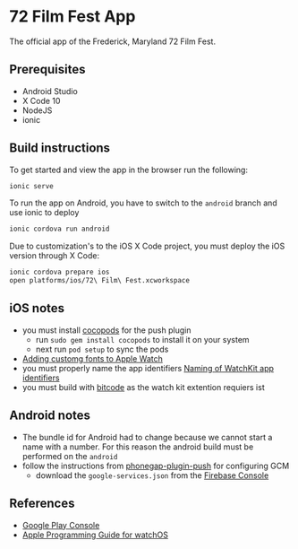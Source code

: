 # 72 Film Fest App

The official app of the Frederick, Maryland 72 Film Fest.

## Prerequisites

- Android Studio
- X Code 10
- NodeJS
- ionic

## Build instructions

To get started and view the app in the browser run the following:

```bash
ionic serve
```

To run the app on Android, you have to switch to the `android` branch and use ionic to deploy

```bash
ionic cordova run android
```

Due to customization's to the iOS X Code project, you must deploy the iOS version through X Code:

```bash
ionic cordova prepare ios
open platforms/ios/72\ Film\ Fest.xcworkspace
```

## iOS notes

- you must install [cocopods](https://cocoapods.org) for the push plugin
  - run `sudo gem install cocopods` to install it on your system
  - next run `pod setup` to sync the pods
- [Adding customg fonts to Apple Watch](https://www.tech-recipes.com/rx/53710/how-do-i-use-custom-fonts-in-my-apple-watch-app/)
- you must properly name the app identifiers [Naming of WatchKit app identifiers](https://stackoverflow.com/questions/30203079/watchkit-extension-bundle-identifiers)
- you must build with [bitcode](https://stackoverflow.com/questions/31088618/impact-of-xcode-build-options-enable-bitcode-yes-no/31207170) as the watch kit extention requiers ist

## Android notes

- The bundle id for Android had to change because we cannot start a name with a number. For this reason the android build must be performed on the `android`
- follow the instructions from [phonegap-plugin-push](https://github.com/phonegap/phonegap-plugin-push/blob/master/docs/INSTALLATION.md) for configuring GCM
  - download the `google-services.json` from the [Firebase Console](https://console.firebase.google.com/project/seventytwofest/settings/general/android:com.lonnygomes.seventytwoFest)

## References

- [Google Play Console](https://developer.android.com/distribute/console/)
- [Apple Programming Guide for watchOS](https://developer.apple.com/library/archive/documentation/General/Conceptual/WatchKitProgrammingGuide/index.html#//apple_ref/doc/uid/TP40014969-CH8-SW1)
